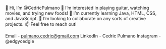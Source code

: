 👋 Hi, I’m @CedricPulmano
👀 I’m interested in playing guitar, watching movies, and trying new foods!
🌱 I’m currently learning Java, HTML, CSS, and JavaScript.
💞️ I’m looking to collaborate on any sorts of creative projects.
📫 Feel free to reach out!

Email - pulmano.cedric@gmail.com
LinkedIn - Cedric Pulmano
Instagram - @edgycedgie

<!---
CedricPulmano/CedricPulmano is a ✨ special ✨ repository because its `README.md` (this file) appears on your GitHub profile.
You can click the Preview link to take a look at your changes.
--->
